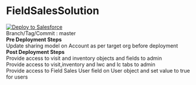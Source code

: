 # FieldSalesSolution

<a href="https://githubsfdeploy.herokuapp.com/?owner=harshlive&repo=FieldSalesSolution">
  <img alt="Deploy to Salesforce"
       src="https://raw.githubusercontent.com/afawcett/githubsfdeploy/master/deploy.png">
</a>
<br>
  Branch/Tag/Commit : master
<br>
<b>Pre Deployment Steps</b><br>
Update sharing model on Account as per target org before deployment</b>
<br>
<b>Post Deployment Steps</b><br>
Provide access to visit and inventory objects and fields to admin<br>
Provide access to visit,inventory and lwc and lc tabs to admin<br>
Provide access to Field Sales User field on User object and set value to true for users
